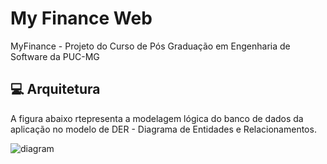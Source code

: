 # My Finance Web
 MyFinance - Projeto do Curso de Pós Graduação em Engenharia de Software da PUC-MG

## 💻 Arquitetura

A figura abaixo rtepresenta a modelagem lógica do banco de dados da aplicação no modelo de DER - Diagrama de Entidades e Relacionamentos.

<img src="docs\DER.jpeg" alt="diagram">
